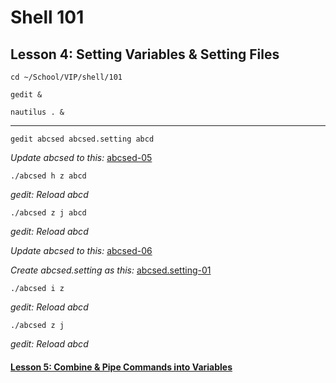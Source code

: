 # Shell 101
## Lesson 4: Setting Variables & Setting Files

`cd ~/School/VIP/shell/101`

`gedit &`

`nautilus . &`

___

`gedit abcsed abcsed.setting abcd`

*Update abcsed to this:* [abcsed-05](https://github.com/inkVerb/vip/blob/master/101-shell/abcsed-05)

`./abcsed h z abcd`

*gedit: Reload abcd*

`./abcsed z j abcd`

*gedit: Reload abcd*

*Update abcsed to this:* [abcsed-06](https://github.com/inkVerb/vip/blob/master/101-shell/abcsed-06)

*Create abcsed.setting as this:* [abcsed.setting-01](https://github.com/inkVerb/vip/blob/master/101-shell/abcsed.setting-01)

`./abcsed i z`

*gedit: Reload abcd*

`./abcsed z j`

*gedit: Reload abcd*

#### [Lesson 5: Combine & Pipe Commands into Variables](https://github.com/inkVerb/vip/blob/master/101-shell/Lesson-05.md)
